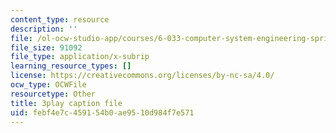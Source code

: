 ```yaml
---
content_type: resource
description: ''
file: /ol-ocw-studio-app/courses/6-033-computer-system-engineering-spring-2018/febf4e7c459154b0ae9510d984f7e571_r2_-2KW76ec.vtt
file_size: 91092
file_type: application/x-subrip
learning_resource_types: []
license: https://creativecommons.org/licenses/by-nc-sa/4.0/
ocw_type: OCWFile
resourcetype: Other
title: 3play caption file
uid: febf4e7c-4591-54b0-ae95-10d984f7e571
---
```


